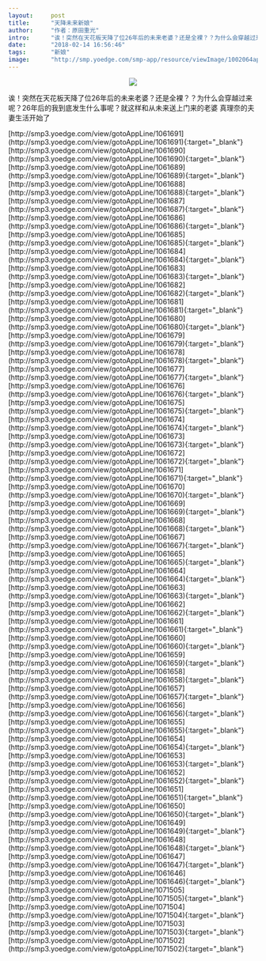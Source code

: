 ```yaml
---
layout:     post
title:      "天降未来新娘"
author:     "作者：原田重光"
intro:      "诶！突然在天花板天降了位26年后的未来老婆？还是全裸？？为什么会穿越过来呢？26年后的我到底发生什么事呢？就这样和从未来送上门来的老婆 真理奈的夫妻生活开始了"
date:       "2018-02-14 16:56:46"
tags:       "新娘"
image:      "http://smp.yoedge.com/smp-app/resource/viewImage/1002064appline.png"
---
```

<div style="text-align: center">
<p><img src="http://smp.yoedge.com/smp-app/resource/viewImage/1002064appline.png"/></p>
</div>
<p class="post-meta">
<span>诶！突然在天花板天降了位26年后的未来老婆？还是全裸？？为什么会穿越过来呢？26年后的我到底发生什么事呢？就这样和从未来送上门来的老婆 真理奈的夫妻生活开始了</span>
</p>
[http://smp3.yoedge.com/view/gotoAppLine/1061691](http://smp3.yoedge.com/view/gotoAppLine/1061691){:target="_blank"}
[http://smp3.yoedge.com/view/gotoAppLine/1061690](http://smp3.yoedge.com/view/gotoAppLine/1061690){:target="_blank"}
[http://smp3.yoedge.com/view/gotoAppLine/1061689](http://smp3.yoedge.com/view/gotoAppLine/1061689){:target="_blank"}
[http://smp3.yoedge.com/view/gotoAppLine/1061688](http://smp3.yoedge.com/view/gotoAppLine/1061688){:target="_blank"}
[http://smp3.yoedge.com/view/gotoAppLine/1061687](http://smp3.yoedge.com/view/gotoAppLine/1061687){:target="_blank"}
[http://smp3.yoedge.com/view/gotoAppLine/1061686](http://smp3.yoedge.com/view/gotoAppLine/1061686){:target="_blank"}
[http://smp3.yoedge.com/view/gotoAppLine/1061685](http://smp3.yoedge.com/view/gotoAppLine/1061685){:target="_blank"}
[http://smp3.yoedge.com/view/gotoAppLine/1061684](http://smp3.yoedge.com/view/gotoAppLine/1061684){:target="_blank"}
[http://smp3.yoedge.com/view/gotoAppLine/1061683](http://smp3.yoedge.com/view/gotoAppLine/1061683){:target="_blank"}
[http://smp3.yoedge.com/view/gotoAppLine/1061682](http://smp3.yoedge.com/view/gotoAppLine/1061682){:target="_blank"}
[http://smp3.yoedge.com/view/gotoAppLine/1061681](http://smp3.yoedge.com/view/gotoAppLine/1061681){:target="_blank"}
[http://smp3.yoedge.com/view/gotoAppLine/1061680](http://smp3.yoedge.com/view/gotoAppLine/1061680){:target="_blank"}
[http://smp3.yoedge.com/view/gotoAppLine/1061679](http://smp3.yoedge.com/view/gotoAppLine/1061679){:target="_blank"}
[http://smp3.yoedge.com/view/gotoAppLine/1061678](http://smp3.yoedge.com/view/gotoAppLine/1061678){:target="_blank"}
[http://smp3.yoedge.com/view/gotoAppLine/1061677](http://smp3.yoedge.com/view/gotoAppLine/1061677){:target="_blank"}
[http://smp3.yoedge.com/view/gotoAppLine/1061676](http://smp3.yoedge.com/view/gotoAppLine/1061676){:target="_blank"}
[http://smp3.yoedge.com/view/gotoAppLine/1061675](http://smp3.yoedge.com/view/gotoAppLine/1061675){:target="_blank"}
[http://smp3.yoedge.com/view/gotoAppLine/1061674](http://smp3.yoedge.com/view/gotoAppLine/1061674){:target="_blank"}
[http://smp3.yoedge.com/view/gotoAppLine/1061673](http://smp3.yoedge.com/view/gotoAppLine/1061673){:target="_blank"}
[http://smp3.yoedge.com/view/gotoAppLine/1061672](http://smp3.yoedge.com/view/gotoAppLine/1061672){:target="_blank"}
[http://smp3.yoedge.com/view/gotoAppLine/1061671](http://smp3.yoedge.com/view/gotoAppLine/1061671){:target="_blank"}
[http://smp3.yoedge.com/view/gotoAppLine/1061670](http://smp3.yoedge.com/view/gotoAppLine/1061670){:target="_blank"}
[http://smp3.yoedge.com/view/gotoAppLine/1061669](http://smp3.yoedge.com/view/gotoAppLine/1061669){:target="_blank"}
[http://smp3.yoedge.com/view/gotoAppLine/1061668](http://smp3.yoedge.com/view/gotoAppLine/1061668){:target="_blank"}
[http://smp3.yoedge.com/view/gotoAppLine/1061667](http://smp3.yoedge.com/view/gotoAppLine/1061667){:target="_blank"}
[http://smp3.yoedge.com/view/gotoAppLine/1061665](http://smp3.yoedge.com/view/gotoAppLine/1061665){:target="_blank"}
[http://smp3.yoedge.com/view/gotoAppLine/1061664](http://smp3.yoedge.com/view/gotoAppLine/1061664){:target="_blank"}
[http://smp3.yoedge.com/view/gotoAppLine/1061663](http://smp3.yoedge.com/view/gotoAppLine/1061663){:target="_blank"}
[http://smp3.yoedge.com/view/gotoAppLine/1061662](http://smp3.yoedge.com/view/gotoAppLine/1061662){:target="_blank"}
[http://smp3.yoedge.com/view/gotoAppLine/1061661](http://smp3.yoedge.com/view/gotoAppLine/1061661){:target="_blank"}
[http://smp3.yoedge.com/view/gotoAppLine/1061660](http://smp3.yoedge.com/view/gotoAppLine/1061660){:target="_blank"}
[http://smp3.yoedge.com/view/gotoAppLine/1061659](http://smp3.yoedge.com/view/gotoAppLine/1061659){:target="_blank"}
[http://smp3.yoedge.com/view/gotoAppLine/1061658](http://smp3.yoedge.com/view/gotoAppLine/1061658){:target="_blank"}
[http://smp3.yoedge.com/view/gotoAppLine/1061657](http://smp3.yoedge.com/view/gotoAppLine/1061657){:target="_blank"}
[http://smp3.yoedge.com/view/gotoAppLine/1061656](http://smp3.yoedge.com/view/gotoAppLine/1061656){:target="_blank"}
[http://smp3.yoedge.com/view/gotoAppLine/1061655](http://smp3.yoedge.com/view/gotoAppLine/1061655){:target="_blank"}
[http://smp3.yoedge.com/view/gotoAppLine/1061654](http://smp3.yoedge.com/view/gotoAppLine/1061654){:target="_blank"}
[http://smp3.yoedge.com/view/gotoAppLine/1061653](http://smp3.yoedge.com/view/gotoAppLine/1061653){:target="_blank"}
[http://smp3.yoedge.com/view/gotoAppLine/1061652](http://smp3.yoedge.com/view/gotoAppLine/1061652){:target="_blank"}
[http://smp3.yoedge.com/view/gotoAppLine/1061651](http://smp3.yoedge.com/view/gotoAppLine/1061651){:target="_blank"}
[http://smp3.yoedge.com/view/gotoAppLine/1061650](http://smp3.yoedge.com/view/gotoAppLine/1061650){:target="_blank"}
[http://smp3.yoedge.com/view/gotoAppLine/1061649](http://smp3.yoedge.com/view/gotoAppLine/1061649){:target="_blank"}
[http://smp3.yoedge.com/view/gotoAppLine/1061648](http://smp3.yoedge.com/view/gotoAppLine/1061648){:target="_blank"}
[http://smp3.yoedge.com/view/gotoAppLine/1061647](http://smp3.yoedge.com/view/gotoAppLine/1061647){:target="_blank"}
[http://smp3.yoedge.com/view/gotoAppLine/1061646](http://smp3.yoedge.com/view/gotoAppLine/1061646){:target="_blank"}
[http://smp3.yoedge.com/view/gotoAppLine/1071505](http://smp3.yoedge.com/view/gotoAppLine/1071505){:target="_blank"}
[http://smp3.yoedge.com/view/gotoAppLine/1071504](http://smp3.yoedge.com/view/gotoAppLine/1071504){:target="_blank"}
[http://smp3.yoedge.com/view/gotoAppLine/1071503](http://smp3.yoedge.com/view/gotoAppLine/1071503){:target="_blank"}
[http://smp3.yoedge.com/view/gotoAppLine/1071502](http://smp3.yoedge.com/view/gotoAppLine/1071502){:target="_blank"}


